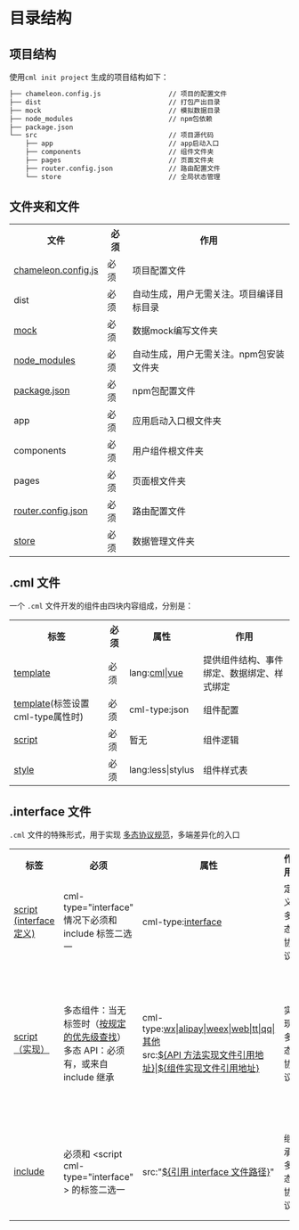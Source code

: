 # 目录结构

## 项目结构

使用`cml init project` 生成的项目结构如下：

```bash
├── chameleon.config.js                 // 项目的配置文件
├── dist                                // 打包产出目录
├── mock                                // 模拟数据目录
├── node_modules                        // npm包依赖
├── package.json
└── src                                 // 项目源代码
    ├── app                             // app启动入口
    ├── components                      // 组件文件夹
    ├── pages                           // 页面文件夹
    ├── router.config.json              // 路由配置文件
    └── store                           // 全局状态管理
```

## 文件夹和文件

<table>
    <tr>
        <th>文件</th>
        <th>必须</th>
        <th>作用</th>
    </tr>
    <tr>
        <td><a href="../framework/config">chameleon.config.js</a></td>
        <td>必须</td>
        <td>项目配置文件</td>
    </tr>
    <tr>
        <td>dist</td>
        <td>必须</td>
        <td>自动生成，用户无需关注。项目编译目标目录</td>
    </tr>
    <tr>
        <td><a href="../framework/mock">mock</a></td>
        <td>必须</td>
        <td>数据mock编写文件夹</td>
    </tr>
    <tr>
        <td><a href="https://docs.npmjs.com/files/folders.md#node-modules">node_modules </a></td>
        <td>必须</td>
        <td>自动生成，用户无需关注。npm包安装文件夹</td>
    </tr>
    <tr>
        <td><a href="https://docs.npmjs.com/files/package.json">package.json </a></td>
        <td>必须</td>
        <td>npm包配置文件</td>
    </tr>
    <tr>
        <td>app</td>
        <td>必须</td>
        <td>应用启动入口根文件夹</td>
    </tr>
    <tr>
        <td>components </td>
        <td>必须</td>
        <td>用户组件根文件夹</td>
    </tr>
    <tr>
        <td>pages</td>
        <td>必须</td>
        <td>页面根文件夹</td>
    </tr>
    <tr>
        <td><a href="../framework/router">router.config.json</a></td>
        <td>必须</td>
        <td>路由配置文件</td>
    </tr>
    <tr>
        <td><a href="../logic/store">store</a></td>
        <td>必须</td>
        <td>数据管理文件夹</td>
    </tr>
</table>

## .cml 文件

一个 `.cml` 文件开发的组件由四块内容组成，分别是：

<table>
    <tr>
        <th>标签</th>
        <th>必须</th>
        <th>属性</th>
        <th>作用</th>
    </tr>
    <tr>
        <td><a href="../view/cml">template</a></td>
        <td>必须</td>
        <td>lang:<a href="../view/cml">cml</a>|<a href="../view/vue">vue</a></td>
        <td>提供组件结构、事件绑定、数据绑定、样式绑定</td>
    </tr>
    <tr>
        <td><a href="../framework/json">template</a>(标签设置cml-type属性时)</td>
        <td>必须</td>
        <td>cml-type:json</td>
        <td>组件配置</td>
    </tr>
    <tr>
        <td><a href="../logic/logic">script</a></td>
        <td>必须</td>
        <td>暂无</td>
        <td>组件逻辑</td>
    </tr>
    <tr>
        <td><a href="../docs/cmss">style</a></td>
        <td>必须</td>
        <td>lang:less|stylus</td>
        <td>组件样式表</td>
    </tr>
</table>

## .interface 文件

`.cml` 文件的特殊形式，用于实现 [多态协议规范](poly.md)，多端差异化的入口

<table>
    <tr>
        <th>标签</th>
        <th>必须</th>
        <th>属性</th>
        <th>作用</th>
        <th>备注</th>
    </tr>
    <tr>
        <td>
            <a href="../framework/poly/check">script (interface 定义)</a>
        </td>
        <td>
            cml-type="interface" 情况下必须和 include 标签二选一
        </td>
        <td>
            cml-type:<a href="../framework/poly/check">interface</a>
        </td>
        <td> 
            定义多态协议
        </td>
        <td> 
            规定组件或者 API 的输入输出结构和类型
        </td>
    </tr>
    <tr>
        <td>
            <a href="../framework/poly/api">script（实现）</a>
        </td>
        <td>
            多态组件：当无标签时（<a href="../framework/poly/component_extend.md#多态组件查找优先级" >按规定的优先级查找</a>）
            <br/>
            多态 API：必须有，或来自 include 继承
        </td>
        <td>
            cml-type:<a href="../framework/platform-list">wx|alipay|weex|web|tt|qq|其他</a>
            <br/>
            src:<a href="../framework/poly/api_extend.md#12-script-src属性">${API 方法实现文件引用地址}</a>|<a href="../framework/poly/component_extend.md#12-script-src属性">${组件实现文件引用地址}</a>
        </td>
        <td> 
            实现多态协议
        </td>
        <td> 
            1. 按&lt;script cml-type="interface" &gt;规定的输入输出结构和类型，实现组件或者 API接口的实现。<br/>
            2. 有 src 属性时，外链其他文件，且仅多态组件必须通过外链实现。
        </td>
    </tr>
    <tr>
        <td><a href="../framework/poly/api_extend.md#11-include标签">include</a></td>
        <td>必须和 &lt;script cml-type="interface" &gt; 的标签二选一</td>
        <td> src:"<a href="../framework/poly/api_extend.md#注意-cml-type-interface部分必须是唯一的">${引用 interface 文件路径}</a>"</td>
        <td> 继承多态协议 </td>
        <td> 
            1. 可用于重载既有组件或 API 的实现，定制化某些端个性化能力。<br/>
            2. 用于扩展新端。 
        </td>
    </tr>
</table>
